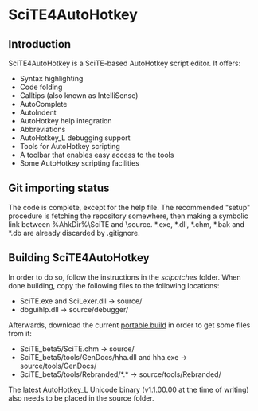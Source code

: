 SciTE4AutoHotkey
================

Introduction
------------

SciTE4AutoHotkey is a SciTE-based AutoHotkey script editor. It offers:

* Syntax highlighting
* Code folding
* Calltips (also known as IntelliSense)
* AutoComplete
* AutoIndent
* AutoHotkey help integration
* Abbreviations
* AutoHotkey_L debugging support
* Tools for AutoHotkey scripting
* A toolbar that enables easy access to the tools
* Some AutoHotkey scripting facilities

Git importing status
--------------------

The code is complete, except for the help file. The recommended "setup" procedure is fetching the repository somewhere, then making a symbolic link between %AhkDir%\SciTE and <repo-dir>\source. \*.exe, \*.dll, \*.chm, \*.bak and \*.db are already discarded by .gitignore.

Building SciTE4AutoHotkey
-------------------------

In order to do so, follow the instructions in the *scipatches* folder. When done building, copy the following files to the following locations:

* SciTE.exe and SciLexer.dll -> source/
* dbguihlp.dll -> source/debugger/

Afterwards, download the current [portable build](http://www.autohotkey.net/~fincs/SciTE4AutoHotkey_3/SciTE4AutoHotkey_v3_beta5_Portable.zip) in order to get some files from it:

* SciTE_beta5/SciTE.chm -> source/
* SciTE_beta5/tools/GenDocs/hha.dll and hha.exe -> source/tools/GenDocs/
* SciTE_beta5/tools/Rebranded/\*.\* -> source/tools/Rebranded/

The latest AutoHotkey_L Unicode binary (v1.1.00.00 at the time of writing) also needs to be placed in the source folder.
